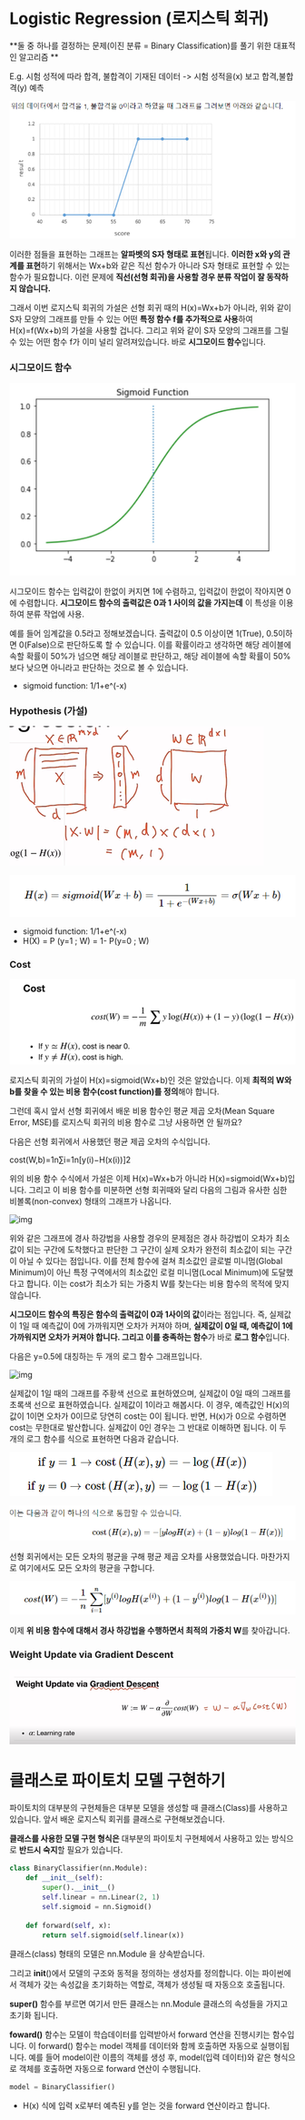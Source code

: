 # Logistic Regression (로지스틱 회귀)

**둘 중 하나를 결정하는 문제(이진 분류 = Binary Classification)를 풀기 위한 대표적인 알고리즘 **



E.g. 시험 성적에 따라 합격, 불합격이 기재된 데이터 -> 시험 성적을(x) 보고 합격,불합격(y) 예측

![image-20220125144436337](../images/image-20220125144436337.png)

이러한 점들을 표현하는 그래프는 **알파벳의 S자 형태로 표현**됩니다. **이러한 x와 y의 관계를 표현**하기 위해서는 Wx+b와 같은 직선 함수가 아니라 S자 형태로 표현할 수 있는 함수가 필요합니다. 이런 문제에 **직선(선형 회귀)을 사용할 경우 분류 작업이 잘 동작하지 않습니다.**

그래서 이번 로지스틱 회귀의 가설은 선형 회귀 때의 H(x)=Wx+b가 아니라, 위와 같이 S자 모양의 그래프를 만들 수 있는 어떤 **특정 함수 f를 추가적으로 사용**하여 H(x)=f(Wx+b)의 가설을 사용할 겁니다. 그리고 위와 같이 S자 모양의 그래프를 그릴 수 있는 어떤 함수 f가 이미 널리 알려져있습니다. 바로 **시그모이드 함수**입니다.



### 시그모이드 함수

![image-20220125145021156](../images/image-20220125145021156.png)

시그모이드 함수는 입력값이 한없이 커지면 1에 수렴하고, 입력값이 한없이 작아지면 0에 수렴합니다. **시그모이드 함수의 출력값은 0과 1 사이의 값을 가지는데** 이 특성을 이용하여 분류 작업에 사용.

예를 들어 임계값을 0.5라고 정해보겠습니다. 출력값이 0.5 이상이면 1(True), 0.5이하면 0(False)으로 판단하도록 할 수 있습니다. 이를 확률이라고 생각하면 해당 레이블에 속할 확률이 50%가 넘으면 해당 레이블로 판단하고, 해당 레이블에 속할 확률이 50%보다 낮으면 아니라고 판단하는 것으로 볼 수 있습니다.

* sigmoid function: 1/1+e^(-x)



### Hypothesis (가설)

![image-20220125143802212](../images/image-20220125143802212.png)

![image-20220125144636311](../images/image-20220125144636311.png)

* sigmoid function: 1/1+e^(-x)
* H(X) = P (y=1 ; W) = 1- P(y=0 ; W)



### Cost



![image-20220125143908097](../images/image-20220125143908097.png)



로지스틱 회귀의 가설이 H(x)=sigmoid(Wx+b)인 것은 알았습니다. 이제 **최적의 W와 b를 찾을 수 있는 비용 함수(cost function)를 정의**해야 합니다. 

그런데 혹시 앞서 선형 회귀에서 배운 비용 함수인 평균 제곱 오차(Mean Square Error, MSE)를 로지스틱 회귀의 비용 함수로 그냥 사용하면 안 될까요?

다음은 선형 회귀에서 사용했던 평균 제곱 오차의 수식입니다.

cost(W,b)=1n∑i=1n[y(i)−H(x(i))]2

위의 비용 함수 수식에서 가설은 이제 H(x)=Wx+b가 아니라 H(x)=sigmoid(Wx+b)입니다. 그리고 이 비용 함수를 미분하면 선형 회귀때와 달리 다음의 그림과 유사한 심한 비볼록(non-convex) 형태의 그래프가 나옵니다.

![img](https://wikidocs.net/images/page/22881/%EB%A1%9C%EC%BB%AC%EB%AF%B8%EB%8B%88%EB%A9%88.PNG)

위와 같은 그래프에 경사 하강법을 사용할 경우의 문제점은 경사 하강법이 오차가 최소값이 되는 구간에 도착했다고 판단한 그 구간이 실제 오차가 완전히 최소값이 되는 구간이 아닐 수 있다는 점입니다. 이를 전체 함수에 걸쳐 최소값인 글로벌 미니멈(Global Minimum)이 아닌 특정 구역에서의 최소값인 로컬 미니멈(Local Minimum)에 도달했다고 합니다. 이는 cost가 최소가 되는 가중치 W를 찾는다는 비용 함수의 목적에 맞지 않습니다.

**시그모이드 함수의 특징은 함수의 출력값이 0과 1사이의 값**이라는 점입니다. 즉, 실제값이 1일 때 예측값이 0에 가까워지면 오차가 커져야 하며, **실제값이 0일 때, 예측값이 1에 가까워지면 오차가 커져야 합니다. 그리고 이를 충족하는 함수**가 바로 **로그 함수**입니다.

다음은 y=0.5에 대칭하는 두 개의 로그 함수 그래프입니다.

![img](../images/%EA%B7%B8%EB%9E%98%ED%94%84.PNG)

실제값이 1일 때의 그래프를 주황색 선으로 표현하였으며, 실제값이 0일 때의 그래프를 초록색 선으로 표현하였습니다. 실제값이 1이라고 해봅시다. 이 경우, 예측값인 H(x)의 값이 1이면 오차가 0이므로 당연히 cost는 0이 됩니다. 반면, H(x)가 0으로 수렴하면 cost는 무한대로 발산합니다. 실제값이 0인 경우는 그 반대로 이해하면 됩니다. 이 두 개의 로그 함수를 식으로 표현하면 다음과 같습니다.

![image-20220125145536312](../images/image-20220125145536312.png)



![image-20220125145643302](../images/image-20220125145643302.png)

선형 회귀에서는 모든 오차의 평균을 구해 평균 제곱 오차를 사용했었습니다. 마찬가지로 여기에서도 모든 오차의 평균을 구합니다.

![image-20220125145739274](../images/image-20220125145739274.png)



이제 **위 비용 함수에 대해서 경사 하강법을 수행하면서 최적의 가중치 W**를 찾아갑니다.



### Weight Update via Gradient Descent



![image-20220125143930384](../images/image-20220125143930384.png)



# 클래스로 파이토치 모델 구현하기

파이토치의 대부분의 구현체들은 대부분 모델을 생성할 때 클래스(Class)를 사용하고 있습니다. 앞서 배운 로지스틱 회귀를 클래스로 구현해보겠습니다. 

**클래스를 사용한 모델 구현 형식은** 대부분의 파이토치 구현체에서 사용하고 있는 방식으로 **반드시 숙지**할 필요가 있습니다.

```python
class BinaryClassifier(nn.Module):
    def __init__(self):
        super().__init__()
        self.linear = nn.Linear(2, 1)
        self.sigmoid = nn.Sigmoid()

    def forward(self, x):
        return self.sigmoid(self.linear(x))
```

클래스(class) 형태의 모델은 nn.Module 을 상속받습니다. 

그리고 __init__()에서 모델의 구조와 동적을 정의하는 생성자를 정의합니다. 이는 파이썬에서 객체가 갖는 속성값을 초기화하는 역할로, 객체가 생성될 때 자동으호 호출됩니다. 

**super()** 함수를 부르면 여기서 만든 클래스는 nn.Module 클래스의 속성들을 가지고 초기화 됩니다.

**foward()** 함수는 모델이 학습데이터를 입력받아서 forward 연산을 진행시키는 함수입니다. 이 forward() 함수는 model 객체를 데이터와 함께 호출하면 자동으로 실행이됩니다. 예를 들어 model이란 이름의 객체를 생성 후, model(입력 데이터)와 같은 형식으로 객체를 호출하면 자동으로 forward 연산이 수행됩니다.

```python
model = BinaryClassifier()
```



- H(x) 식에 입력 x로부터 예측된 y를 얻는 것을 forward 연산이라고 합니다.
